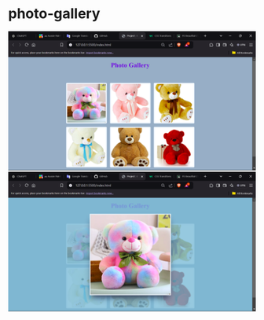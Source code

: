 # photo-gallery

<p></p>

<img src="photo-gallery01.png" alt="photo-gallery01">

<img src="photo-gallery02.png" alt="photo-gallery02">
